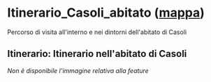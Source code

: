 # Itinerario_Casoli_abitato ([mappa](https://umap.openstreetmap.fr/it/map/itinerario_casoli_abitato_1084925?scaleControl=false&miniMap=false&scrollWheelZoom=false&zoomControl=true&editMode=disabled&moreControl=true&searchControl=null&tilelayersControl=null&embedControl=null&datalayersControl=true&onLoadPanel=none&captionBar=false&captionMenus=true))
Percorso di visita all'interno e nei dintorni dell'abitato di Casoli
## Itinerario: Itinerario nell'abitato di Casoli
*Non è disponibile l'immagine relativa alla feature* 

